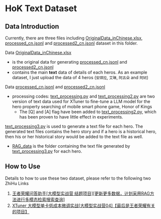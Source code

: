# HoK Text Dataset

## Data Introduction

Currently, there are three files including [OriginalData_inChinese.xlsx](./OriginalData_inChinese.xlsx), [processed_cn.jsonl](./processed_cn.jsonl) and [processed2_cn.jsonl](./processed2_cn.jsonl) dataset in this folder.

Data [OriginalData_inChinese.xlsx](./OriginalData_inChinese.xlsx)

- is the original data for generating [processed_cn.jsonl](./processed_cn.jsonl) and [processed2_cn.jsonl](./processed2_cn.jsonl)
- contains the main **text** data of details of each heros. As an example dataset, I just upload the data of 4 heros (`安琪拉`, `艾琳`, `阿古朵` and `阿轲`)

Data [processed_cn.jsonl](./processed_cn.jsonl) and [processed2_cn.jsonl](./processed2_cn.jsonl)

- processing codes: [text_processing.py](./text_processing.py) and [text_processing2.py](./text_processing2.py) are two version of text data used for XTuner to fine-tune a LLM model for the hero property searching of mobile smart phone game, Honor of Kings
  - The [Q] and [A] flag have been added to [text_processing2.py](./text_processing2.py), which has been proven to have little effect in experiments.

[text_processing3.py](./text_processing3.py) is used to generate a text file for each hero. The generated text files contains the hero story and if a hero is a historical hero, then his or her historical story would be added to the text file as well.

- [RAG_data](./text_data/RAG_data) is the folder containing the text file generated by [text_processing3.py](./text_processing3.py) for each hero.

## How to Use

Details to how to use these two dataset, please refer to the following two ZhiHu Links

1. [王者荣耀问答助手[大模型实战营 结题项目][更新更多数据，计划采用RAG方法进行多模态检索搜索查询]](https://zhuanlan.zhihu.com/p/683656455)
2. [XTuner 大模型单卡低成本微调实战[大模型实战营04]【最后是王者荣耀有关的项目】](https://zhuanlan.zhihu.com/p/682241646)
